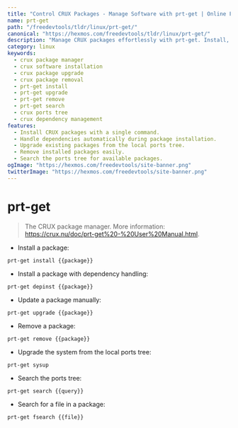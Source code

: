 ```yaml
---
title: "Control CRUX Packages - Manage Software with prt-get | Online Free DevTools by Hexmos"
name: prt-get
path: "/freedevtools/tldr/linux/prt-get/"
canonical: "https://hexmos.com/freedevtools/tldr/linux/prt-get/"
description: "Manage CRUX packages effortlessly with prt-get. Install, update, and remove software on your CRUX system using simple command-line instructions. Free online tool, no registration required."
category: linux
keywords:
  - crux package manager
  - crux software installation
  - crux package upgrade
  - crux package removal
  - prt-get install
  - prt-get upgrade
  - prt-get remove
  - prt-get search
  - crux ports tree
  - crux dependency management
features:
  - Install CRUX packages with a single command.
  - Handle dependencies automatically during package installation.
  - Upgrade existing packages from the local ports tree.
  - Remove installed packages easily.
  - Search the ports tree for available packages.
ogImage: "https://hexmos.com/freedevtools/site-banner.png"
twitterImage: "https://hexmos.com/freedevtools/site-banner.png"
---
```


# prt-get

> The CRUX package manager.
> More information: <https://crux.nu/doc/prt-get%20-%20User%20Manual.html>.

- Install a package:

`prt-get install {{package}}`

- Install a package with dependency handling:

`prt-get depinst {{package}}`

- Update a package manually:

`prt-get upgrade {{package}}`

- Remove a package:

`prt-get remove {{package}}`

- Upgrade the system from the local ports tree:

`prt-get sysup`

- Search the ports tree:

`prt-get search {{query}}`

- Search for a file in a package:

`prt-get fsearch {{file}}`

